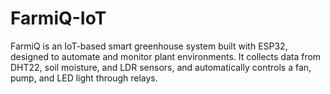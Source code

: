 # FarmiQ-IoT
FarmiQ is an IoT-based smart greenhouse system built with ESP32, designed to automate and monitor plant environments. It collects data from DHT22, soil moisture, and LDR sensors, and automatically controls a fan, pump, and LED light through relays.
